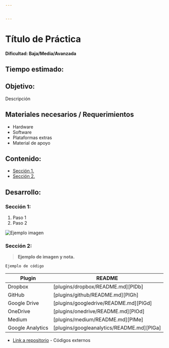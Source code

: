 ```yaml
---


---
```


<h1 id="título-de-práctica">Título de Práctica</h1>
<h4 id="dificultad-bajamediaavanzada">Dificultad: Baja/Media/Avanzada</h4>
<h2 id="tiempo-estimado">Tiempo estimado:</h2>
<h2 id="objetivo">Objetivo:</h2>
<p>Descripción</p>
<h2 id="materiales-necesarios--requerimientos">Materiales necesarios / Requerimientos</h2>
<ul>
<li>Hardware</li>
<li>Software</li>
<li>Plataformas extras</li>
<li>Material de apoyo</li>
</ul>
<h2 id="contenido">Contenido:</h2>
<ul>
<li><a href="#secci%C3%B3n-1">Sección 1.</a></li>
<li><a href="#secci%C3%B3n-2">Sección 2.</a></li>
</ul>
<h2 id="desarrollo">Desarrollo:</h2>
<h3 id="sección-1">Sección 1:</h3>
<ol>
<li>Paso 1</li>
<li>Paso 2</li>
</ol>
<p><img src="https://blog.nivel4.com/wp-content/uploads/2020/04/slideshow-1.png" alt="Ejemplo imagen"></p>
<h3 id="sección-2">Sección 2:</h3>
<blockquote>
<p><strong>Ejemplo de imagen y nota.</strong></p>
</blockquote>
<pre><code>Ejemplo de código
</code></pre>

<table>
<thead>
<tr>
<th>Plugin</th>
<th>README</th>
</tr>
</thead>
<tbody>
<tr>
<td>Dropbox</td>
<td>[plugins/dropbox/README.md][PlDb]</td>
</tr>
<tr>
<td>GitHub</td>
<td>[plugins/github/README.md][PlGh]</td>
</tr>
<tr>
<td>Google Drive</td>
<td>[plugins/googledrive/README.md][PlGd]</td>
</tr>
<tr>
<td>OneDrive</td>
<td>[plugins/onedrive/README.md][PlOd]</td>
</tr>
<tr>
<td>Medium</td>
<td>[plugins/medium/README.md][PlMe]</td>
</tr>
<tr>
<td>Google Analytics</td>
<td>[plugins/googleanalytics/README.md][PlGa]</td>
</tr>
</tbody>
</table><ul>
<li><a href="https://breakdance.github.io/breakdance/">Link a repositorio</a> - Códigos externos</li>
</ul>

